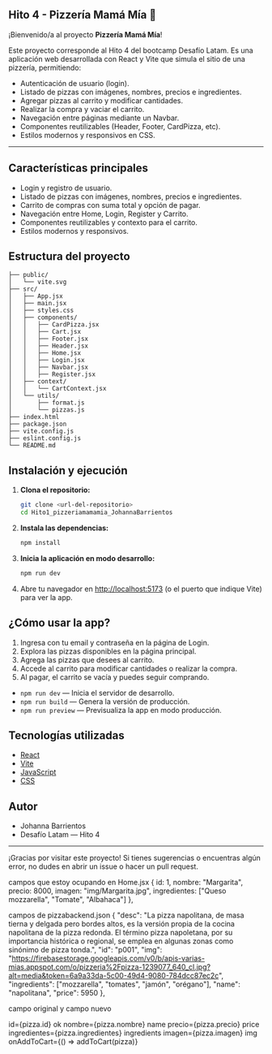 

## Hito 4 - Pizzería Mamá Mía 🍕

¡Bienvenido/a al proyecto **Pizzería Mamá Mía**!

Este proyecto corresponde al Hito 4 del bootcamp Desafío Latam. Es una aplicación web desarrollada con React y Vite que simula el sitio de una pizzería, permitiendo:

- Autenticación de usuario (login).
- Listado de pizzas con imágenes, nombres, precios e ingredientes.
- Agregar pizzas al carrito y modificar cantidades.
- Realizar la compra y vaciar el carrito.
- Navegación entre páginas mediante un Navbar.
- Componentes reutilizables (Header, Footer, CardPizza, etc).
- Estilos modernos y responsivos en CSS.

---


## Características principales

- Login y registro de usuario.
- Listado de pizzas con imágenes, nombres, precios e ingredientes.
- Carrito de compras con suma total y opción de pagar.
- Navegación entre Home, Login, Register y Carrito.
- Componentes reutilizables y contexto para el carrito.
- Estilos modernos y responsivos.


## Estructura del proyecto

```
├── public/
│   └── vite.svg
├── src/
│   ├── App.jsx
│   ├── main.jsx
│   ├── styles.css
│   ├── components/
│   │   ├── CardPizza.jsx
│   │   ├── Cart.jsx
│   │   ├── Footer.jsx
│   │   ├── Header.jsx
│   │   ├── Home.jsx
│   │   ├── Login.jsx
│   │   ├── Navbar.jsx
│   │   ├── Register.jsx
│   ├── context/
│   │   └── CartContext.jsx
│   └── utils/
│       ├── format.js
│       └── pizzas.js
├── index.html
├── package.json
├── vite.config.js
├── eslint.config.js
└── README.md
```


## Instalación y ejecución

1. **Clona el repositorio:**
	```bash
	git clone <url-del-repositorio>
	cd Hito1_pizzeriamamamia_JohannaBarrientos
	```
2. **Instala las dependencias:**
	```bash
	npm install
	```
3. **Inicia la aplicación en modo desarrollo:**
	```bash
	npm run dev
	```
4. Abre tu navegador en [http://localhost:5173](http://localhost:5173) (o el puerto que indique Vite) para ver la app.


## ¿Cómo usar la app?

1. Ingresa con tu email y contraseña en la página de Login.
2. Explora las pizzas disponibles en la página principal.
3. Agrega las pizzas que desees al carrito.
4. Accede al carrito para modificar cantidades o realizar la compra.
5. Al pagar, el carrito se vacía y puedes seguir comprando.

- `npm run dev` — Inicia el servidor de desarrollo.
- `npm run build` — Genera la versión de producción.
- `npm run preview` — Previsualiza la app en modo producción.

## Tecnologías utilizadas

- [React](https://react.dev/)
- [Vite](https://vitejs.dev/)
- [JavaScript](https://developer.mozilla.org/es/docs/Web/JavaScript)
- [CSS](https://developer.mozilla.org/es/docs/Web/CSS)


## Autor

- Johanna Barrientos
- Desafío Latam — Hito 4

---

¡Gracias por visitar este proyecto! Si tienes sugerencias o encuentras algún error, no dudes en abrir un issue o hacer un pull request.


campos que estoy ocupando en Home.jsx
{
    id: 1,
    nombre: "Margarita",
    precio: 8000,
  imagen: "img/Margarita.jpg",
    ingredientes: ["Queso mozzarella", "Tomate", "Albahaca"]
  },

campos de pizzabackend.json
{
    "desc": "La pizza napolitana, de masa tierna y delgada pero bordes altos, es la versión propia de la cocina napolitana de la pizza redonda. El término pizza napoletana, por su importancia histórica o regional, se emplea en algunas zonas como sinónimo de pizza tonda.",
    "id": "p001",
    "img": "https://firebasestorage.googleapis.com/v0/b/apis-varias-mias.appspot.com/o/pizzeria%2Fpizza-1239077_640_cl.jpg?alt=media&token=6a9a33da-5c00-49d4-9080-784dcc87ec2c",
    "ingredients": ["mozzarella", "tomates", "jamón", "orégano"],
    "name": "napolitana",
    "price": 5950
  },

  campo original y campo nuevo

id={pizza.id}  ok
nombre={pizza.nombre}  name
precio={pizza.precio}  price
ingredientes={pizza.ingredientes} ingredients
imagen={pizza.imagen}  img
onAddToCart={() => addToCart(pizza)}